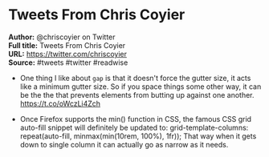 # Tweets From Chris Coyier

**Author:** @chriscoyier on Twitter  
**Full title:** Tweets From Chris Coyier  
**URL:** https://twitter.com/chriscoyier  
**Source:** #tweets #twitter #readwise

- One thing I like about `gap` is that it doesn't force the gutter size, it acts like a minimum gutter size. So if you space things some other way, it can be the the that prevents elements from butting up against one another. https://t.co/oWczLi4Zch 
   
- Once Firefox supports the min() function in CSS, the famous CSS grid auto-fill snippet will definitely be updated to:
  grid-template-columns: repeat(auto-fill, minmax(min(10rem, 100%), 1fr));
  That way when it gets down to single column it can actually go as narrow as it needs. 
   
